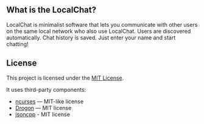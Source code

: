 ## What is the LocalChat?
LocalChat is minimalist software that lets you communicate with other users on the same local network who also use LocalChat. Users are discovered automatically. Chat history is saved. Just enter your name and start chatting!


## License

This project is licensed under the [MIT License](./LICENSE).

It uses third-party components:

- [ncurses](https://invisible-island.net/ncurses/) — MIT-like license
- [Drogon](https://github.com/drogonframework/drogon) — MIT license
- [jsoncpp](https://github.com/open-source-parsers/jsoncpp) - MIT license
